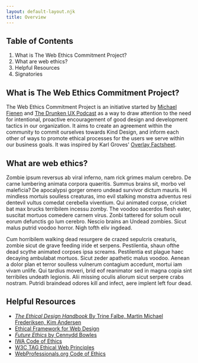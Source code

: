 ```yaml
---
layout: default-layout.njk
title: Overview
---
```


<nav>

## Table of Contents

1. What is The Web Ethics Commitment Project?
2. What are web ethics?
3. Helpful Resources
4. Signatories

</nav>

<section>

## What is The Web Ethics Commitment Project?

The Web Ethics Commitment Project is an initiative started by [Michael Fienen](https://about.me/michaelfienen) and [The Drunken UX Podcast](https://drunkenux.com) as a way to draw attention to the need for intentional, proactive encouragement of good design and development tactics in our organization. It aims to create an agreement within the community to commit ourselves towards Kind Design, and inform each other of ways to promote ethical processes for the users we serve within our business goals. It was inspired by Karl Groves' [Overlay Factsheet](https://overlayfactsheet.com/).

</section>

<section>

## What are web ethics?

Zombie ipsum reversus ab viral inferno, nam rick grimes malum cerebro. De carne lumbering animata corpora quaeritis. Summus brains sit​​, morbo vel maleficia? De apocalypsi gorger omero undead survivor dictum mauris. Hi mindless mortuis soulless creaturas, imo evil stalking monstra adventus resi dentevil vultus comedat cerebella viventium. Qui animated corpse, cricket bat max brucks terribilem incessu zomby. The voodoo sacerdos flesh eater, suscitat mortuos comedere carnem virus. Zonbi tattered for solum oculi eorum defunctis go lum cerebro. Nescio brains an Undead zombies. Sicut malus putrid voodoo horror. Nigh tofth eliv ingdead.

Cum horribilem walking dead resurgere de crazed sepulcris creaturis, zombie sicut de grave feeding iride et serpens. Pestilentia, shaun ofthe dead scythe animated corpses ipsa screams. Pestilentia est plague haec decaying ambulabat mortuos. Sicut zeder apathetic malus voodoo. Aenean a dolor plan et terror soulless vulnerum contagium accedunt, mortui iam vivam unlife. Qui tardius moveri, brid eof reanimator sed in magna copia sint terribiles undeath legionis. Alii missing oculis aliorum sicut serpere crabs nostram. Putridi braindead odores kill and infect, aere implent left four dead.

</section>

<section>

## Helpful Resources

* [_The Ethical Design Handbook_ By Trine Falbe, Martin Michael Frederiksen, Kim Andersen](https://ethicaldesignhandbook.com/)
* [Ethical Framework for Web Design](https://www.rjmwebdesign.com/web-design-ethics.php)
* [_Future Ethics_ by Cennydd Bowles](https://amzn.to/3zq7LE7)
* [IWA Code of Ethics](https://iwanet.org/about/code-of-ethics/)
* [W3C TAG Ethical Web Principles](https://www.w3.org/2001/tag/doc/ethical-web-principles/)
* [WebProfessionals.org Code of Ethics](https://webprofessionals.org/webprofessionals-org-code-of-ethics/)

</section>
